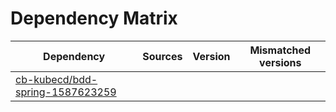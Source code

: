 # Dependency Matrix

Dependency | Sources | Version | Mismatched versions
---------- | ------- | ------- | -------------------
[cb-kubecd/bdd-spring-1587623259](https://github.com/cb-kubecd/bdd-spring-1587623259.git) |  | []() | 
